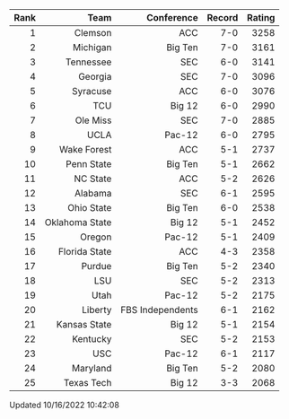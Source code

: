 | Rank  | Team                 | Conference           | Record   | Rating |
| ---:  | ---:                 | ---:                 | ---:     | ---:   |
| 1     | Clemson              | ACC                  | 7-0      | 3258   |
| 2     | Michigan             | Big Ten              | 7-0      | 3161   |
| 3     | Tennessee            | SEC                  | 6-0      | 3141   |
| 4     | Georgia              | SEC                  | 7-0      | 3096   |
| 5     | Syracuse             | ACC                  | 6-0      | 3076   |
| 6     | TCU                  | Big 12               | 6-0      | 2990   |
| 7     | Ole Miss             | SEC                  | 7-0      | 2885   |
| 8     | UCLA                 | Pac-12               | 6-0      | 2795   |
| 9     | Wake Forest          | ACC                  | 5-1      | 2737   |
| 10    | Penn State           | Big Ten              | 5-1      | 2662   |
| 11    | NC State             | ACC                  | 5-2      | 2626   |
| 12    | Alabama              | SEC                  | 6-1      | 2595   |
| 13    | Ohio State           | Big Ten              | 6-0      | 2538   |
| 14    | Oklahoma State       | Big 12               | 5-1      | 2452   |
| 15    | Oregon               | Pac-12               | 5-1      | 2409   |
| 16    | Florida State        | ACC                  | 4-3      | 2358   |
| 17    | Purdue               | Big Ten              | 5-2      | 2340   |
| 18    | LSU                  | SEC                  | 5-2      | 2313   |
| 19    | Utah                 | Pac-12               | 5-2      | 2175   |
| 20    | Liberty              | FBS Independents     | 6-1      | 2162   |
| 21    | Kansas State         | Big 12               | 5-1      | 2154   |
| 22    | Kentucky             | SEC                  | 5-2      | 2153   |
| 23    | USC                  | Pac-12               | 6-1      | 2117   |
| 24    | Maryland             | Big Ten              | 5-2      | 2080   |
| 25    | Texas Tech           | Big 12               | 3-3      | 2068   |

Updated 10/16/2022 10:42:08
